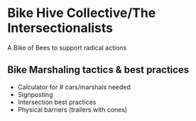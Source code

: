 # Bike Hive Collective/The Intersectionalists
A Bike of Bees to support radical actions
## Bike Marshaling tactics & best practices
* Calculator for # cars/marshals needed
* Signposting
* Intersection best practices
* Physical barriers (trailers with cones)
